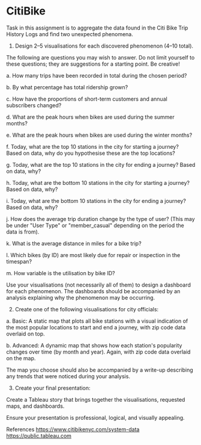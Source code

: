 # CitiBike
Task in this assignment is to aggregate the data found in the Citi Bike Trip History Logs and find two unexpected phenomena.

1. Design 2–5 visualisations for each discovered phenomenon (4–10 total). 

The following are questions you may wish to answer. Do not limit yourself to these questions; they are suggestions for a starting point. Be creative!

a. How many trips have been recorded in total during the chosen period?

b. By what percentage has total ridership grown?

c. How have the proportions of short-term customers and annual subscribers changed?

d. What are the peak hours when bikes are used during the summer months?

e. What are the peak hours when bikes are used during the winter months?

f. Today, what are the top 10 stations in the city for starting a journey? Based on data, why do you    hypothesise these are the top locations?

g. Today, what are the top 10 stations in the city for ending a journey? Based on data, why?

h. Today, what are the bottom 10 stations in the city for starting a journey? Based on data, why?

i. Today, what are the bottom 10 stations in the city for ending a journey? Based on data, why?

j. How does the average trip duration change by the type of user? (This may be under "User Type" or "member_casual" depending on the period the data is from).

k. What is the average distance in miles for a bike trip?

l. Which bikes (by ID) are most likely due for repair or inspection in the timespan?

m. How variable is the utilisation by bike ID?

Use your visualisations (not necessarily all of them) to design a dashboard for each phenomenon. The dashboards should be accompanied by an analysis explaining why the phenomenon may be occurring.

2. Create one of the following visualisations for city officials:

a. Basic: A static map that plots all bike stations with a visual indication of the most popular locations to start and end a journey, with zip code data overlaid on top.

b. Advanced: A dynamic map that shows how each station's popularity changes over time (by month and year). Again, with zip code data overlaid on the map.

The map you choose should also be accompanied by a write-up describing any trends that were noticed during your analysis.

3. Create your final presentation:

Create a Tableau story that brings together the visualisations, requested maps, and dashboards.

Ensure your presentation is professional, logical, and visually appealing.

References
https://www.citibikenyc.com/system-data
https://public.tableau.com